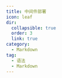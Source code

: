 ```yaml
---
title: 中间件部署
icon: leaf
dir:
  collapsible: true
  order: 3
  link: true
category:
  - Markdown
tag:
  - 语法
  - Markdown
---
```


